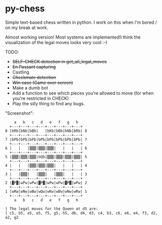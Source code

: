 # py-chess
Simple text-based chess written in python. I work on this when I'm bored / on my break at work.

Almost working version! Most systems are implemented!I think the visualization of the legal moves looks very cool :-)

TODO:
- ~~SELF-CHECK detection in get_all_legal_moves~~
- ~~En Passant capturing~~
- Castling
- ~~Checkmate detection~~
- ~~Win case (Game over screen)~~
- Make a dumb bot
- Add a function to see which pieces you're allowed to move (for when you're restricted in CHECK)
- Play the silly thing to find any bugs.

"Screenshot":
```
    a   b   c   d   e   f   g   h  
  +---+---+---+---+---+---+---+---+
8 |bRb|bNb|bBb|   |bKb|bBb|bNb|bRb| 8
  +---+---+---+---+---+---+---+---+
7 |bPb|bPb|bPb|bPb|bPb|bPb|bPb|bPb| 7
  +---+---+---+---+---+---+---+---+
6 |   |   |▒▒▒|▒▒▒|▒▒▒|   |   |   | 6
  +---+---+---+---+---+---+---+---+
5 |▒▒▒|▒▒▒|▒▒▒|bQb|▒▒▒|▒▒▒|▒▒▒|▒▒▒| 5
  +---+---+---+---+---+---+---+---+
4 |   |   |▒▒▒|▒▒▒|▒▒▒|   |   |   | 4
  +---+---+---+---+---+---+---+---+
3 |   |▒▒▒|   |▒▒▒|   |▒▒▒|   |   | 3
  +---+---+---+---+---+---+---+---+
2 |▓P▓|wPw|wPw|▓P▓|wPw|wPw|▓P▓|wPw| 2
  +---+---+---+---+---+---+---+---+
1 |wRw|wNw|wBw|wQw|wKw|wBw|wNw|wRw| 1
  +---+---+---+---+---+---+---+---+
    a   b   c   d   e   f   g   h  

| The legal moves for the Queen at d5 are: 
| c5, b5, a5, e5, f5, g5, h5, d6, d4, d3, c4, b3, c6, e6, e4, f3, d2, a2, g2
```